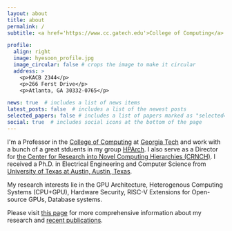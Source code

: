 ```yaml
---
layout: about
title: about
permalink: /
subtitle: <a href='https://www.cc.gatech.edu'>College of Computing</a> at <a href='https://www.gatech.edu/'>Georgia Tech</a>.

profile:
  align: right
  image: hyesoon_profile.jpg
  image_circular: false # crops the image to make it circular
  address: >
    <p>KACB 2344</p>
    <p>266 Ferst Drive</p>
    <p>Atlanta, GA 30332-0765</p>

news: true  # includes a list of news items
latest_posts: false  # includes a list of the newest posts
selected_papers: false # includes a list of papers marked as "selected={true}"
social: true  # includes social icons at the bottom of the page
---
```


I'm a Professor in the [College of Computing](https://www.cc.gatech.edu) at [Georgia Tech](https://www.gatech.edu/) and work with a bunch of a great stduents in my group [HPArch](https://sites.gatech.edu/hparch/).
I also serve as a Director for [the Center for Research into Novel Computing Hierarchies (CRNCH)](https://crnch.gatech.edu/). 
I received a Ph.D. in Electrical Engineering and Computer Science from [University of Texas at Austin, Austin, Texas](https://www.utexas.edu/).


My research interests lie in the GPU Architecture, Heterogenous Computing Systems (CPU+GPU), 
Hardware Security, RISC-V Extensions for Open-source GPUs, Database systems. 
<!-- Tools to help programming and improving performance and energy efficiency of heterogeneous architectures are the main research topcis.  -->
Please visit [this page](https://sites.gatech.edu/hparch/research/) for more comprehensive information about my research and 
[recent publications](https://sites.gatech.edu/hparch/publication/). 


<!-- Write your biography here. Tell the world about yourself. Link to your favorite [subreddit](http://reddit.com). You can put a picture in, too. The code is already in, just name your picture `prof_pic.jpg` and put it in the `img/` folder.

Put your address / P.O. box / other info right below your picture. You can also disable any of these elements by editing `profile` property of the YAML header of your `_pages/about.md`. Edit `_bibliography/papers.bib` and Jekyll will render your [publications page](/al-folio/publications/) automatically.

Link to your social media connections, too. This theme is set up to use [Font Awesome icons](http://fortawesome.github.io/Font-Awesome/) and [Academicons](https://jpswalsh.github.io/academicons/), like the ones below. Add your Facebook, Twitter, LinkedIn, Google Scholar, or just disable all of them. -->
